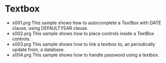 # Textbox

* s001.prg This sample shows how to autocomplete a TextBox with DATE clause, using DEFAULTYEAR clause.
* s002.prg This sample shows how to place controls inside a TextBox controls.
* s003.prg This sample shows how to link a textbox to, an periodically update from, a database.
* s004.prg This sample shows how to handle password using a textbox.
